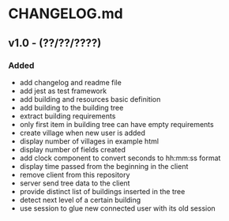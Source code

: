# CHANGELOG.md

## v1.0 - (??/??/????)

### Added

 - add changelog and readme file
 - add jest as test framework
 - add building and resources basic definition
 - add building to the building tree
 - extract building requirements
 - only first item in building tree can have empty requirements
 - create village when new user is added
 - display number of villages in example html
 - display number of fields created
 - add clock component to convert seconds to hh:mm:ss format
 - display time passed from the beginning in the client
 - remove client from this repository
 - server send tree data to the client
 - provide distinct list of buildings inserted in the tree
 - detect next level of a certain building
 - use session to glue new connected user with its old session
